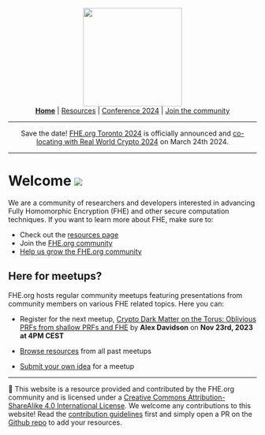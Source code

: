 <!-- Main header navigation -->
<p align="center">
  <img width="200" src="https://user-images.githubusercontent.com/5758427/180978488-db825482-5a58-4c7c-9589-c494a6f0be04.png"><br/>
  <a href="https://fhe-org.github.io"><b>Home</b></a> | <a href="https://fhe-org.github.io/resources">Resources</a> | <a href="https://fhe-org.github.io/conferences/conference-2024/">Conference 2024</a> | <a href="https://fhe-org.github.io/community">Join the community</a>
</p>
<hr/>
<!-- /Main header navigation -->


<p align="center">
Save the date! <a href="https://fhe-org.github.io/conferences/conference-2024/">FHE.org Toronto 2024</a> is officially announced and <a href="https://rwc.iacr.org/2024/colocated.php">co-locating with Real World Crypto 2024</a> on March 24th 2024.
</p>
<hr/>

# Welcome [<img src="https://img.shields.io/badge/Edit%20this%20page%20on-Github-lightgrey?style=flat-square">](https://github.com/FHE-org/fhe-org.github.io)
  
We are a community of researchers and developers interested in advancing Fully Homomorphic Encryption (FHE) and other secure computation techniques.
If you want to learn more about FHE, make sure to:

- Check out the [resources page](https://fhe-org.github.io/resources)
- Join the [FHE.org community](https://fhe-org.github.io/community)
- [Help us grow the FHE.org community](https://fhe-org.github.io/volunteer)

## Here for meetups?

FHE.org hosts regular community meetups featuring presentations from community members on various FHE related topics. Here you can:

- Register for the next meetup, [Crypto Dark Matter on the Torus: Oblivious PRFs from shallow PRFs and FHE](https://www.meetup.com/fhe-org/events/297164514/) by **Alex Davidson** on **Nov 23rd, 2023 at 4PM CEST**

- [Browse resources](https://fhe.org/meetups) from all past meetups
- [Submit your own idea](https://fhe.org/submit) for a meetup

<!--- Footer --->
<hr/>
💙 This website is a resource provided and contributed by the FHE.org community and is licensed under a <a rel="license" href="http://creativecommons.org/licenses/by-sa/4.0/">Creative Commons Attribution-ShareAlike 4.0 International License</a>. We welcome any contributions to this website! Read the <a href="https://fhe-org.github.io/contrib">contribution guidelines</a> first and simply open a PR on the <a href="https://github.com/fhe-org/fhe-org">Github repo</a> to add your resources.

